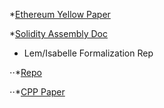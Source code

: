 *[Ethereum Yellow Paper](https://ethereum.github.io/yellowpaper/paper.pdf)

*[Solidity Assembly Doc](https://solidity.readthedocs.io/en/develop/assembly.html#)

* Lem/Isabelle Formalization Rep

⋅⋅*[Repo](https://github.com/pirapira/eth-isab1elle/)

⋅⋅*[CPP Paper](http://doi.org/10.1145/3167084)
